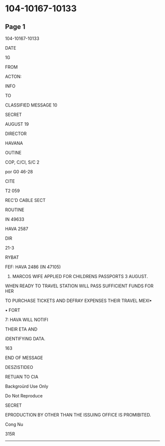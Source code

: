 # 104-10167-10133

## Page 1

104-10167-10133

DATE

1G

FROM

ACTON:

INFO

TO

CLASSIFIED MESSAGE 10

SECRET

AUGUST 19

DIRECTOR

HAVANA

OUTINE

COP, C/CI, S/C 2

por G0 46-28

CITE

T2 059

REC'D CABLE SECT

ROUTINE

IN 49633

HAVA 2587

DIR

21-3

RYBAT

FEF: HAVA 2486 (IN 47105)

1. MARCOS WIFE APPLIED FOR CHILDRENS PASSPORTS 3 AUGUST.

WHEN READY TO TRAVEL STATION WILL PASS SUFFICIENT FUNDS FOR HER

TO PURCHASE TICKETS AND DEFRAY EXPENSES THEIR TRAVEL MEXI•

• FORT

7: HAVA WILL NOTIFI

THEIR ETA AND

iDENTIFYiNG DATA.

163

END OF MESSAGE

DESZISTIDEO

RETUAN TO CIA

Backgroürd Use Only

Do Not Reproduce

SECRET

EPRODUCTION BY OTHER THAN THE ISSUING OFFICE IS PROMIBITED.

Cong Nu

315R

---

